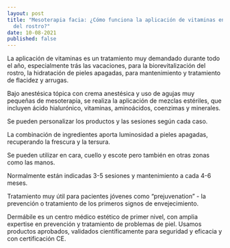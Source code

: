 ```yaml
---
layout: post
title: "Mesoterapia facia: ¿Cómo funciona la aplicación de vitaminas en la piel
  del rostro?"
date: 10-08-2021
published: false
---
```

La aplicación de vitaminas es un tratamiento muy demandado durante todo el año, especialmente trás las vacaciones, para la biorevitalización del rostro, la hidratación de pieles apagadas, para mantenimiento y tratamiento de flacidez y arrugas. 

Bajo anestésica tópica con crema anestésica y uso de agujas muy pequeñas de mesoterapia, se realiza la aplicación de mezclas estériles, que incluyen ácido hialurónico, vitaminas, aminoácidos, coenzimas y minerales.

Se pueden personalizar los productos y las sesiones según cada caso.

La combinación de ingredientes aporta luminosidad a pieles apagadas, recuperando la frescura y la tersura. 

Se pueden utilizar en cara, cuello y escote pero también en otras zonas como las manos.

Normalmente están indicadas 3-5 sesiones y mantenimiento a cada 4-6 meses. 

Tratamiento muy útil para pacientes jóvenes como “prejuvenation” - la prevención o tratamiento de los primeros signos de envejecimiento. 

Dermábile es un centro médico estético de primer nivel, con amplia expertise en prevención y tratamiento de problemas de piel. Usamos productos aprobados, validados científicamente para seguridad y eficacia y con certificación CE.